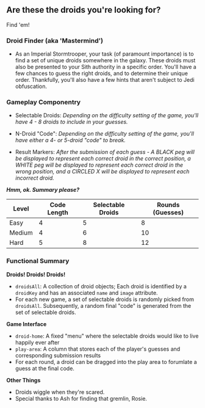 ## Are these the droids you're looking for?

Find 'em!

### Droid Finder (aka 'Mastermind')
* As an Imperial Stormtrooper, your task (of paramount importance) is to find a set of unique droids somewhere in the galaxy. These droids must also be presented to your Sith authority in a specific order. You'll have a few chances to guess the right droids, and to determine their unique order. Thankfully, you'll also have a few hints that aren't subject to Jedi obfuscation.


### Gameplay Componentry ###
  * Selectable Droids: _Depending on the difficulty setting of the game, you'll have 4 - 8 droids to include in your guesses._
  
  * N-Droid "Code": _Depending on the difficulty setting of the game, you'll have either a 4- or 5-droid "code" to break._
  
  * Result Markers: _After the submission of each guess - A BLACK peg will be displayed to represent each correct droid in the correct position, a WHITE peg will be displayed to represent each correct droid in the wrong position, and a CIRCLED X will be displayed to represent each incorrect droid._


_**Hmm, ok. Summary please?**_

Level | Code Length | Selectable Droids | Rounds (Guesses)
--- | --- | --- | ---
Easy |  4  |  5  |  8
Medium |  4  |  6  |  10
Hard |  5  |  8  |  12

### Functional Summary ###

**Droids! Droids! Droids!**
* `droidsAll`: A collection of droid objects; Each droid is identified by a `droidKey` and has an associated `name` and `image` attribute.
* For each new game, a set of selectable droids is randomly picked from `droidsAll`. Subsequently, a random final "code" is generated from the set of selectable droids.

**Game Interface**
* `droid-home`: A fixed "menu" where the selectable droids would like to live happily ever after
* `play-area`: A column that stores each of the player's guesses and corresponding submission results
* For each round, a droid can be dragged into the play area to forumlate a guess at the final code.

**Other Things**
* Droids wiggle when they're scared.
* Special thanks to Ash for finding that gremlin, Rosie.

